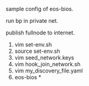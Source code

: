 sample config of eos-bios.

run bp in private net.

publish fullnode to internet.


1. vim set-env.sh
2. source set-env.sh
3. vim seed_network.keys
4. vim hook_join_network.sh
5. vim my_discovery_file.yaml
6. eos-bios *